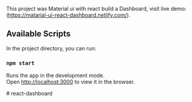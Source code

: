 This project was Material ui with react build a Dashboard,  visit live demo: (https://matarial-ui-react-dashboard.netlify.com/).

## Available Scripts

In the project directory, you can run:

### `npm start`

Runs the app in the development mode.<br />
Open [http://localhost:3000](http://localhost:3000) to view it in the browser.

#   r e a c t - d a s h b o a r d  
 